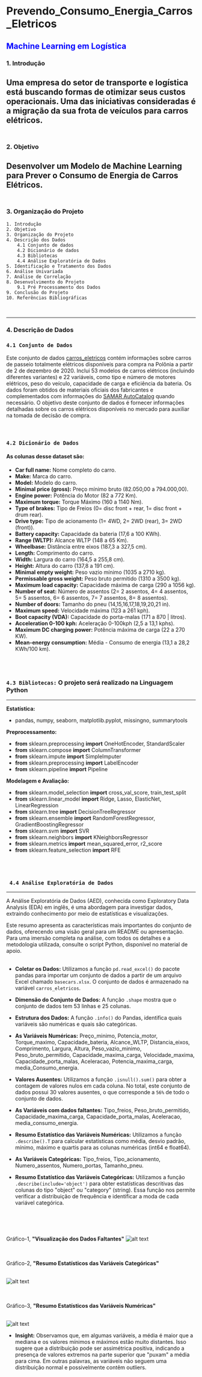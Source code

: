 # Prevendo_Consumo_Energia_Carros_Eletricos

## <font color='blue'>**Machine Learning em Logística**</font>

 ### **1. Introdução**

Uma empresa do setor de transporte e logística está buscando formas de otimizar seus custos operacionais. Uma das iniciativas consideradas é a migração da sua frota de veículos para carros elétricos.
<br>
<br>
---
 ### **2. Objetivo**

  Desenvolver um Modelo de Machine Learning para **Prever o Consumo de Energia de Carros Elétricos.**
<br>
<br>
---
 ### **3. Organização do Projeto**

```
1. Introdução
2. Objetivo
3. Organização do Projeto
4. Descrição dos Dados
    4.1 Conjunto de dados
    4.2 Dicionário de dados 
    4.3 Bibliotecas  
    4.4 Análise Exploratória de Dados
5. Identificação e Tratamento dos Dados              
6. Análise Univariada 
7. Análise de Correlação
8. Desenvolvimento do Projeto
    9.1 Pré Processamento dos Dados      
9. Conclusão do Projeto
10. Referências Bibliográficas 
```
<br>

---

 ### **4. Descrição de Dados**
 ### ```4.1 Conjunto de Dados ``` 

Este conjunto de dados [carros_eletricos](https://data.mendeley.com/datasets/tb9yrptydn/2) contém informações sobre carros de passeio totalmente elétricos disponíveis para compra na Polônia a partir de 2 de dezembro de 2020. Inclui 53 modelos de carros elétricos (incluindo diferentes variantes) e 22 variáveis, como tipo e número de motores elétricos, peso do veículo, capacidade de carga e eficiência da bateria. Os dados foram obtidos de materiais oficiais dos fabricantes e complementados com informações do [SAMAR AutoCatalog](https://data.mendeley.com/datasets/tb9yrptydn/2/files/5d72814a-fb5f-42a2-8aed-7192a5008126) quando necessário. O objetivo deste conjunto de dados é fornecer informações detalhadas sobre os carros elétricos disponíveis no mercado para auxiliar na tomada de decisão de compra.
<br>
<br>
<br>
### ```4.2 Dicionário de Dados ```

#### **As colunas desse dataset são:**

*  **Car full name:**  Nome completo do carro.
*  **Make:**  Marca do carro.
*  **Model:**  Modelo do carro.
*  **Minimal price (gross):**  Preço mínimo bruto (82.050,00 a 794.000,00).
*  **Engine power:**  Potência do Motor (82 a 772 Km).
*  **Maximum torque:**  Torque Máximo (160 a 1140 Nm).
*  **Type of brakes:**  Tipo de Freios (0= disc front + rear,	1= disc front + drum rear).
*  **Drive type:**  Tipo de acionamento (1= 4WD, 2= 2WD (rear), 3= 2WD (front)).
*  **Battery capacity:**  Capacidade da bateria (17,6 a 100 KWh).
*  **Range (WLTP):**  Alcance WLTP (148 a 65 Km).
*  **Wheelbase:**  Distância entre eixos (187,3 a 327,5 cm).
*  **Length:**  Comprimento do carro.
*  **Width:**  Largura do carro (164,5 a 255,8 cm).
*  **Height:**  Altura do carro (137,8 a 191 cm).
*  **Minimal empty weight:**  Peso vazio mínimo (1035 a 2710 kg).
*  **Permissable gross weight:**  Peso bruto permitido (1310 a 3500 kg).
*  **Maximum load capacity:**  Capacidade máxima de carga (290 a 1056 kg).
*  **Number of seat:**  Número de assentos (2= 2 assentos, 4= 4 assentos, 5= 5 assentos, 6= 6 assentos, 7= 7 assentos, 8= 8 assentos).
*  **Number of doors:**  Tamanho do pneu (14,15,16,17,18,19,20,21 in).
*  **Maximum speed:**  Velocidade máxima (123 a 261 kph).
*  **Boot capacity (VDA):**  Capacidade do porta-malas (171 a 870 | litros).
*  **Acceleration 0-100 kph:**  Aceleração 0-100kph (2,5 a 13,1 kphs).
*  **Maximum DC charging power:** Potência máxima de carga (22 a 270 KW).
*  **Mean-energy consumption:**  Média - Consumo de energia (13,1 a 28,2 KWh/100 km).
 
<br>
<br>

### ```4.3 Bibliotecas:``` O projeto será realizado na Linguagem Python

---


**Estatística:**

- pandas, numpy, seaborn, matplotlib.pyplot, missingno, summarytools


**Preprocessamento:**

- **from** sklearn.preprocessing **import** OneHotEncoder, StandardScaler
- **from** sklearn.compose **import** ColumnTransformer
- **from** sklearn.impute **import** SimpleImputer
- **from** sklearn.preprocessing **import** LabelEncoder
- **from** sklearn.pipeline **import** Pipeline

**Modelagem e Avaliação:**

- **from** sklearn.model_selection **import** cross_val_score, train_test_split
- **from** sklearn.linear_model **import** Ridge, Lasso, ElasticNet, LinearRegression
- **from** sklearn.tree **import** DecisionTreeRegressor
- **from** sklearn.ensemble **import** RandomForestRegressor, GradientBoostingRegressor
- **from** sklearn.svm **import** SVR
- **from** sklearn.neighbors **import** KNeighborsRegressor
- **from** sklearn.metrics **import** mean_squared_error, r2_score
- **from** sklearn.feature_selection **import** RFE
  
<br>
<br>

### ``` 4.4 Análise Exploratória de Dados```

---

A Análise Exploratória de Dados (AED), conhecida como Exploratory Data Analysis (EDA) em inglês, é uma abordagem para investigar dados, extraindo conhecimento por meio de estatísticas e visualizações.

Este resumo apresenta as características mais importantes do conjunto de dados, oferecendo uma visão geral para um README ou apresentação. Para uma imersão completa na análise, com todos os detalhes e a metodologia utilizada, consulte o script Python, disponível no material de apoio.
<br>
<br>


* **Coletar os Dados:** Utilizamos a função ```pd.read_excel()``` do pacote pandas para importar um conjunto de dados a partir de um arquivo Excel chamado ```basecars.xlsx```. O conjunto de dados é armazenado na variável ```carros_eletricos```.

* **Dimensão do Conjunto de Dados:** A função ```.shape``` mostra que o conjunto de dados tem 53 linhas e 25 colunas. 

* **Estrutura dos Dados:** A função ```.info()``` do Pandas, identifica quais variáveis são numéricas e quais são categóricas.
 * **As Variáveis ​​Numéricas:** Preço_minimo, Potencia_motor, Torque_maximo, Capacidade_bateria, Alcance_WLTP,
 Distancia_eixos, Comprimento,
 Largura, Altura, Peso_vazio_minimo,
 Peso_bruto_permitido, Capacidade_maxima_carga,
 Velocidade_maxima, Capacidade_porta_malas,
 Aceleracao, Potencia_maxima_carga,
 media_Consumo_energia.

* **Valores Ausentes:** Utilizamos a função ```.isnull().sum()``` para obter a contagem de valores nulos em cada coluna. No total, este conjunto de dados possui 30 valores ausentes, o que corresponde a ```56%``` de todo o conjunto de dados.
 
* **As Variáveis com dados faltantes:** Tipo_freios, Peso_bruto_permitido, Capacidade_maxima_carga, Capacidade_porta_malas, Aceleracao, media_consumo_energia. 

* **Resumo Estatístico das Variáveis Numéricas:** Utilizamos a função ```.describe().T``` para calcular estatísticas como média, desvio padrão, mínimo, máximo e quartis para as colunas numéricas (int64 e float64).

 * **As Variáveis ​Categóricas:** Tipo_freios,
 Tipo_acionamento, Numero_assentos, Numero_portas,
 Tamanho_pneu.
 
* **Resumo Estatístico das Variáveis Categóricas:** Utilizamos a função ```.describe(include='object')``` para obter estatísticas descritivas das colunas do tipo "object" ou "category" (string). Essa função nos permite verificar a distribuição de frequência e identificar a moda de cada variável categórica.
<br>
<br>
<br>

Gráfico-1, **"Visualização dos Dados Faltantes"**
![alt text](Plot3/Grafico_1_dados_faltantes.png)
<br>
<br>
<br>

Gráfico-2, **"Resumo Estatísticos das Variáveis Categóricas"** 
<br>
<br>

![alt text](Plot3/Grafico_2_resumo_estatistico_categoricas.png)
<br>
<br>
<br>

Gráfico-3, **"Resumo Estatísticos das Variáveis Numéricas"** 
<br>
<br>

![alt text](Plot3/Grafico_3_resumo_estatistico_numerico.png)
<br>

* **Insight:** Observamos que, em algumas variáveis, a média é maior que a mediana e os valores mínimos e máximos estão muito distantes. Isso sugere que a distribuição pode ser assimétrica positiva, indicando a presença de valores extremos na parte superior que "puxam" a média para cima. Em outras palavras, as variáveis não seguem uma distribuição normal e possivelmente contêm outliers.
<br>
<br>
<br>
